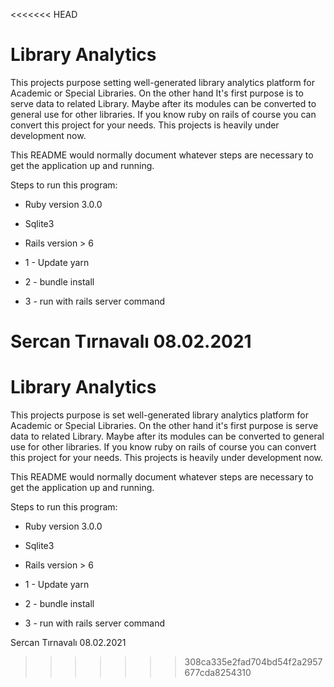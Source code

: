 <<<<<<< HEAD
# Library Analytics 
This projects purpose setting well-generated library analytics platform for Academic or Special Libraries.
On the other hand It's first purpose is to serve data to related Library.
Maybe after its modules can be converted to general use for other libraries.
If you know ruby on rails of course you can convert this project for your needs.
This projects is heavily under development now.

This README would normally document whatever steps are necessary to get the
application up and running.

Steps to run this program:

* Ruby version 3.0.0

* Sqlite3

* Rails version > 6

* 1 - Update yarn
* 2 - bundle install
* 3 - run with rails server command

 Sercan Tırnavalı 08.02.2021
=======
# Library Analytics 
This projects purpose is set well-generated library analytics platform for Academic or Special Libraries.
On the other hand it's first purpose is serve data to related Library.
Maybe after its modules can be converted to general use for other libraries.
If you know ruby on rails of course you can convert this project for your needs.
This projects is heavily under development now.

This README would normally document whatever steps are necessary to get the
application up and running.

Steps to run this program:

* Ruby version 3.0.0

* Sqlite3

* Rails version > 6

* 1 - Update yarn
* 2 - bundle install
* 3 - run with rails server command

 Sercan Tırnavalı 08.02.2021
>>>>>>> 308ca335e2fad704bd54f2a2957677cda8254310
